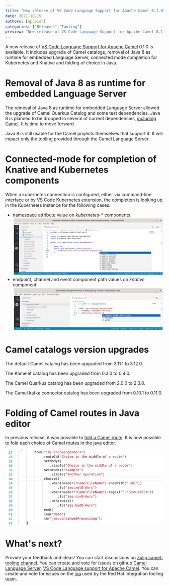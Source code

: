 ```yaml
---
title: "New release of VS Code Language Support for Apache Camel 0.1.0"
date: 2021-10-19
authors: [apupier]
categories: ["Releases","Tooling"]
preview: "New release of VS Code Language Support for Apache Camel 0.1.0: Java 8 drop, catalog upgrades and connected mode completion for Kubernetes and Knative Camel URI."
---
```


A new release of [VS Code Language Support for Apache Camel](https://marketplace.visualstudio.com/items?itemName=redhat.vscode-apache-camel) 0.1.0 is available. It includes upgrade of Camel catalogs, removal of Java 8 as runtime for embedded Language Server, connected mode completion for Kubernetes and Knative and folding of choice in Java.

# Removal of Java 8 as runtime for embedded Language Server

The removal of Java 8 as runtime for embedded Language Server allowed the upgrade of Camel Quarkus Catalog and some test dependencies. Java 8 is planned to be dropped in several of current dependencies, [including Camel](/blog/2021/09/eol-java8/). It is time to move forward.

Java 8 is still usable for the Camel projects themselves that support it. It will impact only the tooling provided through the Camel Language Server.

# Connected-mode for completion of Knative and Kubernetes components

When a kubernetes connection is configured, either via command-line interface or by VS Code Kubernetes extension, the completion is looking up in the Kubernetes instance for the following cases:
* namespace attribute value on _kubernetes-*_ components
![completion for namespace attribute](./completionNamespace.png)
* endpoint, channel and event component path values on _knative_ component
![completion for channel value](./completionChannelConnectedMode.png)

# Camel catalogs version upgrades

The default Camel catalog has been upgraded from 3.11.1 to 3.12.0.

The Kamelet catalog has been upgraded from 0.3.0 to 0.4.0.

The Camel Quarkus catalog has been upgraded from 2.0.0 to 2.3.0.

The Camel kafka connector catalog has been upgraded from 0.10.1 to 0.11.0.

# Folding of Camel routes in Java editor

In previous release, it was possible to [fold a Camel route](/blog/2021/09/vscode-camel-language-support-release-0.0.35#folding-of-camel-routes-in-java-editor). It is now possible to fold each choice of Camel routes in the java editor.

![Example to fold choice Camel route in Java Editor of VS Code](./choiceFolding.gif)

# What's next?

Provide your feedback and ideas!
You can start discussions on [Zulip camel-tooling channel](https://camel.zulipchat.com/#narrow/stream/258729-camel-tooling).
You can create and vote for issues on github [Camel Language Server](https://github.com/camel-tooling/camel-language-server/issues), [VS Code Language support for Apache Camel](https://github.com/camel-tooling/camel-lsp-client-vscode/issues).
You can create and vote for issues on the [jira](https://issues.redhat.com/browse/FUSETOOLS2) used by the Red Hat Integration tooling team.
